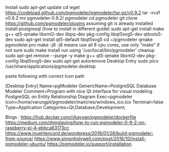 Install
sudo apt-get update
cd
wget https://codeload.github.com/pgmodeler/pgmodeler/tar.gz/v0.9.2
tar -xvzf v0.9.2
mv pgmodeler-0.9.2/ pgmodeler
cd pgmodeler
git clone https://github.com/pgmodeler/plugins assuming git is already installed
install postgresql (how to install in different guide)
sudo apt-get install make g++ qt5-qmake libxml2-dev libpq-dev pkg-config libqt5svg5-dev qttools5-dev
sudo apt-get install qt5-default libqt5svg5
cd ~/pgmodeler
qmake pgmodeler.pro
make -j8 -j8 means use all 8 cpu cores, use only "make" if not sure
sudo make install
run using '/usr/local/bin/pgmodeler'
cleanup
sudo apt-get remove --purge -y make g++ qt5-qmake libxml2-dev pkg-config libqt5svg5-dev
sudo apt-get autoremove
Desktop Entry
sudo pico /usr/share/applications/pgmodeler.desktop

paste following with correct Icon path

[Desktop Entry]
Name=pgModeler
GenericName=PostgreSQL Database Modeler
Comment=Program with nice Qt interface for visual modeling PostgreSQL on Entity Relationship Diagram
Exec=pgmodeler
Icon=/home/varungpt/pgmodeler/main/res/windows_ico.ico
Terminal=false
Type=Application
Categories=Qt;Database;Development;

Blogs :
https://hub.docker.com/r/kayvan/pgmodeler/dockerfile
https://medium.com/@mglaving/how-to-run-pgmodeler-0-9-2-on-raspberry-pi-4-ebbca63173cc
https://www.muehlencord.de/wordpress/2016/01/28/build-pgmodeler-from-source/
https://www.simonholywell.com/post/2016/10/install-pgmodeler-ubuntu/
https://pgmodeler.io/support/installation
